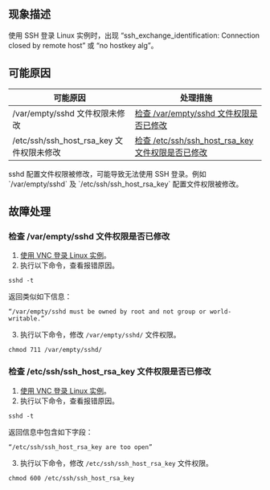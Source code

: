 ## 现象描述
使用 SSH 登录 Linux 实例时，出现 “ssh_exchange_identification: Connection closed by remote host” 或 “no hostkey alg”。


## 可能原因
<table>
<thead>
  <tr>
    <th>可能原因</th>
    <th>处理措施</th>
  </tr>
</thead>
<tbody>
  <tr>
    <td>/var/empty/sshd 文件权限未修改</td>
    <td ><a href="#sshd">检查 /var/empty/sshd 文件权限是否已修改</a></td>
  </tr>
  <tr>
    <td> /etc/ssh/ssh_host_rsa_key 文件权限未修改</td>
    <td><a href="#rsa_key"> 检查  /etc/ssh/ssh_host_rsa_key 文件权限是否已修改</a></td>
  </tr>
</tbody>
</table>
sshd 配置文件权限被修改，可能导致无法使用 SSH 登录。例如 `/var/empty/sshd` 及 `/etc/ssh/ssh_host_rsa_key` 配置文件权限被修改。

## 故障处理

### 检查 /var/empty/sshd 文件权限是否已修改[](id:sshd)
1. [使用 VNC 登录 Linux 实例](https://cloud.tencent.com/document/product/213/35701)。
2. 执行以下命令，查看报错原因。
```
sshd -t
```
返回类似如下信息：
```plaintext
“/var/empty/sshd must be owned by root and not group or world-writable.”
```
3. 执行以下命令，修改 `/var/empty/sshd/` 文件权限。
```
chmod 711 /var/empty/sshd/
```



###  检查  /etc/ssh/ssh_host_rsa_key 文件权限是否已修改[](id:rsa_key)
1. [使用 VNC 登录 Linux 实例](https://cloud.tencent.com/document/product/213/35701)。
2. 执行以下命令，查看报错原因。
```
sshd -t
```
返回信息中包含如下字段：
```plaintext
“/etc/ssh/ssh_host_rsa_key are too open”
```
3. 执行以下命令，修改 `/etc/ssh/ssh_host_rsa_key` 文件权限。
```
chmod 600 /etc/ssh/ssh_host_rsa_key
```
